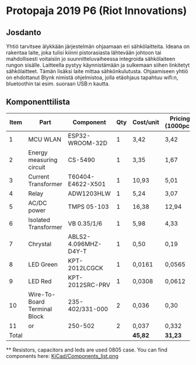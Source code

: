 # Protopaja 2019 P6 (Riot Innovations)

## Josdanto

Yhtiö tarvitsee älykkään järjestelmän ohjaamaan eri sähkölaitteita. 
Ideana on rakentaa laite, joka tulisi kiinni pistorasiasta lähtevään johtoon 
tai mahdollisesti voitaisiin jo suunnitteluvaiheessa integroida sähkölaiteen 
rungon sisälle. Laitteella pystyy käynnistämään ja sulkemaan siihen linkitetyt 
sähkölaitteet. Tämän lisäksi laite mittaa sähkönkulutusta. Ohjaamiseen yhtiö 
on ehdottanut Blynk nimistä ohjelmistoa, jolla etäohjaus tapahtuu wifi:n, 
bluetoothin tai esim. suoraan USB:n kautta.

## Komponenttilista

| Item | Part | Component | Qty | Cost/unit | Pricing (1000pcs) |
| ------ | ------ | ------ | ------ | ------ | ------ |
| 1 | MCU WLAN | ESP32-WROOM-32D | 1 | 3,42 | 3,42 |
| 2 | Energy measuring circuit | CS-5490 | 1 | 3,35 | 1,67 |
| 3 | Current Transformer | T60404-E4622-X501 | 1 | 10,93 | 5,01 |
| 4 | Relay | ADW1203HLW | 1 | 5,24 | 3,07 |
| 5 | AC/DC power | TMPS 05-103 | 1 | 16,38 | 12,94 |
| 6 | Isolated Transformer | VB 0.35/1/6 | 1 | 5,98 | 4,33 |
| 7 | Chrystal | ABLS2-4.096MHZ-D4Y-T | 1 | 0,50 | 0,19 |
| 8 | LED Green | KPT-2012LCGCK | 1 | 0,0161 | 0,0565 |
| 9 | LED Red | KPT-2012SRC-PRV | 1 | 0,0308 | 0,0612 |
| 10 | Wire-To-Board Terminal Block| 	235-402/331-000 | 2 | 0,036 | 0,30 |
| 11 | or | 250-502 | 2 | 0,037 | 0,332 |
| Total |  |  |  | **45,82** | **31,23** |

** Resistors, capacitors and leds are used 0805 case. You can find components here: 
[KiCad/Components_list.png](https://version.aalto.fi/gitlab/barais1/protopaja/blob/master/KiCad/Components_list.png)
